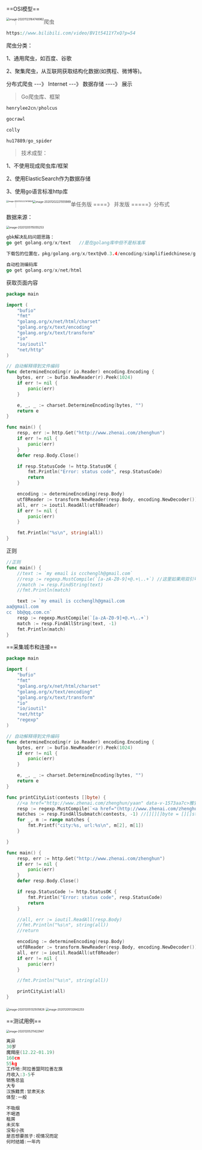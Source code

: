 

==OSI模型==

<img src="Untitled.assets/image-20201123164748962.png" alt="image-20201123164748962" style="zoom:50%;float:left;" />







> 爬虫

~~~php
https://www.bilibili.com/video/BV1t5411Y7xQ?p=54
~~~



爬虫分类：

1、通用爬虫，如百度、谷歌

2、聚集爬虫，从互联网获取结构化数据(如携程、微博等)。



分布式爬虫  ---》 Internet  ---》 数据存储   ----》 展示



> Go爬虫库、框架

~~~go
henrylee2cn/pholcus

gocrawl

colly

hu17889/go_spider
~~~



> 技术成型：

1、不使用现成爬虫库/框架

2、使用ElasticSearch作为数据存储

3、使用go语言标准http库



<img src="Go2020.assets/image-20201202221419804.png" alt="image-20201202221419804" style="zoom:35%;float:left;" />



<img src="Go2020.assets/image-20201202221555989.png" alt="image-20201202221555989" style="zoom:50%;float:left;" />





> 单任务版   =\===》  并发版     =====》分布式



数据来源：

<img src="Go2020.assets/image-20201205115055253.png" alt="image-20201205115055253" style="zoom:50%;" />



~~~go
gbk解决乱码问题思路：
go get golang.org/x/text   //是在golang库中但不是标准库

下载包的位置在，pkg/golang.org/x/text@v0.3.4/encoding/simplifiedchinese/gbk.go
~~~



~~~go
自动检测编码库
go get golang.org/x/net/html
~~~



获取页面内容

~~~go
package main

import (
	"bufio"
	"fmt"
	"golang.org/x/net/html/charset"
	"golang.org/x/text/encoding"
	"golang.org/x/text/transform"
	"io"
	"io/ioutil"
	"net/http"
)

// 自动解释得到文件编码
func determineEncoding(r io.Reader) encoding.Encoding {
	bytes, err := bufio.NewReader(r).Peek(1024)
	if err != nil {
		panic(err)
	}

	e, _, _ := charset.DetermineEncoding(bytes, "")
	return e
}

func main() {
	resp, err := http.Get("http://www.zhenai.com/zhenghun")
	if err != nil {
		panic(err)
	}
	defer resp.Body.Close()

	if resp.StatusCode != http.StatusOK {
		fmt.Println("Error: status code", resp.StatusCode)
		return
	}

	encoding := determineEncoding(resp.Body)
	utf8Reader := transform.NewReader(resp.Body, encoding.NewDecoder())
	all, err := ioutil.ReadAll(utf8Reader)
	if err != nil {
		panic(err)
	}

	fmt.Println("%s\n", string(all))
}

~~~



正则

~~~go
//正则
func main() {
	//text := `my email is ccchenglh@gmail.com`
	//resp := regexp.MustCompile(`[a-zA-Z0-9]+@.+\..+`) //这里如果用双引号，必须要写两个\\
	//match := resp.FindString(text)
	//fmt.Println(match)

	text := `my email is ccchenglh@gmail.com
aa@gmail.com
cc  bb@qq.com.cn`
	resp := regexp.MustCompile(`[a-zA-Z0-9]+@.+\..+`)
	match := resp.FindAllString(text, -1)
	fmt.Println(match)
}
~~~



==采集城市和连接==

~~~go
package main

import (
	"bufio"
	"fmt"
	"golang.org/x/net/html/charset"
	"golang.org/x/text/encoding"
	"golang.org/x/text/transform"
	"io"
	"io/ioutil"
	"net/http"
	"regexp"
)

// 自动解释得到文件编码
func determineEncoding(r io.Reader) encoding.Encoding {
	bytes, err := bufio.NewReader(r).Peek(1024)
	if err != nil {
		panic(err)
	}

	e, _, _ := charset.DetermineEncoding(bytes, "")
	return e
}

func printCityList(contests []byte) {
	//<a href="http://www.zhenai.com/zhenghun/yaan" data-v-1573aa7c>雅安</a>
	resp := regexp.MustCompile(`<a href="(http://www.zhenai.com/zhenghun/[0-9a-z]+)"[^>]*>([^<]+)</a>`)
	matches := resp.FindAllSubmatch(contests, -1) //[][][]byte = [][]string
	for _, m := range matches {
		fmt.Printf("city:%s, url:%s\n", m[2], m[1])
	}

}

func main() {
	resp, err := http.Get("http://www.zhenai.com/zhenghun")
	if err != nil {
		panic(err)
	}
	defer resp.Body.Close()

	if resp.StatusCode != http.StatusOK {
		fmt.Println("Error: status code", resp.StatusCode)
		return
	}

	//all, err := ioutil.ReadAll(resp.Body)
	//fmt.Println("%s\n", string(all))
	//return

	encoding := determineEncoding(resp.Body)
	utf8Reader := transform.NewReader(resp.Body, encoding.NewDecoder())
	all, err := ioutil.ReadAll(utf8Reader)
	if err != nil {
		panic(err)
	}

	//fmt.Println("%s\n", string(all))

	printCityList(all)
}
~~~



<img src="Go2020.assets/image-20201205132505828.png" alt="image-20201205132505828" style="zoom:50%;" />





<img src="Go2020.assets/image-20201205132842253.png" alt="image-20201205132842253" style="zoom:50%;" />







==测试用例==

<img src="Go2020.assets/image-20201205211422947.png" alt="image-20201205211422947" style="zoom:50%;" />



~~~go
离异
30岁
魔羯座(12.22-01.19)
160cm
55kg
工作地:阿拉善盟阿拉善左旗
月收入:3-5千
销售总监
大专
汉族籍贯:甘肃天水
体型:一般

不吸烟
不喝酒
租房
未买车
没有小孩
是否想要孩子:视情况而定
何时结婚:一年内
~~~



















